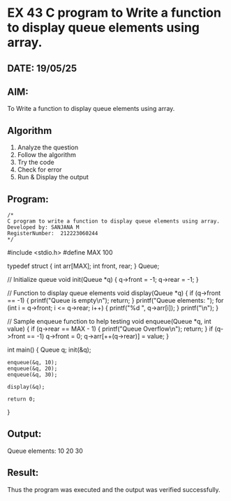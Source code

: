 # EX 43 C program to Write a function to display queue elements using array.
## DATE: 19/05/25
## AIM:
To Write a function to display queue elements using array.

## Algorithm
1. Analyze the question
2. Follow the algorithm
3. Try the code
4.  Check for error
5. Run & Display the output

## Program:
```
/*
C program to write a function to display queue elements using array.
Developed by: SANJANA M
RegisterNumber:  212223060244
*/
```
#include <stdio.h>
#define MAX 100

typedef struct {
    int arr[MAX];
    int front, rear;
} Queue;

// Initialize queue
void init(Queue *q) {
    q->front = -1;
    q->rear = -1;
}

// Function to display queue elements
void display(Queue *q) {
    if (q->front == -1) {
        printf("Queue is empty\n");
        return;
    }
    printf("Queue elements: ");
    for (int i = q->front; i <= q->rear; i++) {
        printf("%d ", q->arr[i]);
    }
    printf("\n");
}

// Sample enqueue function to help testing
void enqueue(Queue *q, int value) {
    if (q->rear == MAX - 1) {
        printf("Queue Overflow\n");
        return;
    }
    if (q->front == -1) q->front = 0;
    q->arr[++(q->rear)] = value;
}

int main() {
    Queue q;
    init(&q);

    enqueue(&q, 10);
    enqueue(&q, 20);
    enqueue(&q, 30);

    display(&q);

    return 0;
}

## Output:
Queue elements: 10 20 30 



## Result:
Thus the program was executed and the output was verified successfully.
